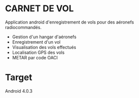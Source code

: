 # CARNET DE VOL
Application android d'enregistrement de vols pour des aéronefs radiocommandés.

* Gestion d'un hangar d'aéronefs 
* Enregistrement d'un vol
* Visualisation des vols effectués
* Localisation GPS des vols
* METAR par code OACI

# Target
Android 4.0.3

